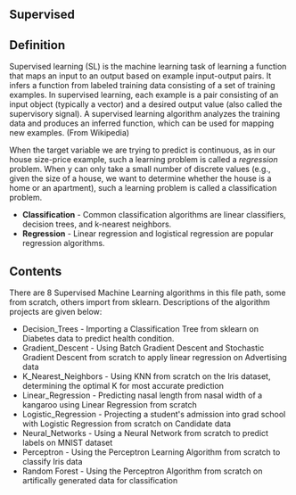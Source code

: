 ## Supervised
## Definition 
Supervised learning (SL) is the machine learning task of learning a function that maps an input to an output based on example input-output pairs. It infers a function from labeled training data consisting of a set of training examples. In supervised learning, each example is a pair consisting of an input object (typically a vector) and a desired output value (also called the supervisory signal). A supervised learning algorithm analyzes the training data and produces an inferred function, which can be used for mapping new examples. (From Wikipedia)

When the target variable we are trying to predict is continuous, as in our house size-price example, such a learning problem is called a *regression* problem. When y can only take a small number of discrete values (e.g., given the size of a house, we want to determine whether the house is a home or an apartment), such a learning problem is called a classification problem.

* **Classification** -  Common classification algorithms are linear classifiers, decision trees, and k-nearest neighbors.
* **Regression** -  Linear regression and logistical regression are popular regression algorithms.

## Contents 
There are 8 Supervised Machine Learning algorithms in this file path, some from scratch, others import from sklearn. Descriptions of the algorithm projects are given below:

- Decision_Trees - Importing a Classification Tree from sklearn on Diabetes data to predict health condition.
- Gradient_Descent - Using Batch Gradient Descent and Stochastic Gradient Descent from scratch to apply linear regression on Advertising data 
- K_Nearest_Neighbors - Using KNN from scratch on the Iris dataset, determining the optimal K for most accurate prediction 
- Linear_Regression - Predicting nasal length from nasal width of a kangaroo using Linear Regression from scratch 
- Logistic_Regression - Projecting a student's admission into grad school with Logistic Regression from scratch on Candidate data 
- Neural_Networks - Using a Neural Network from scratch to predict labels on MNIST dataset 
- Perceptron - Using the Perceptron Learning Algorithm from scratch to classify Iris data
- Random Forest - Using the Perceptron  Algorithm from scratch on artifically generated data for classification 
